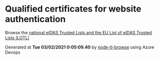 # Qualified certificates for website authentication 
 Browse the [national eIDAS Trusted Lists and the EU List of eIDAS Trusted Lists (LOTL)](https://webgate.ec.europa.eu/tl-browser/#/) 
 
 
Generated at **Tue 03/02/2021  0:05:09.40** by [node-tl-browse](https://github.com/ymedlop/node-tl-browser) using Azure Devops 
